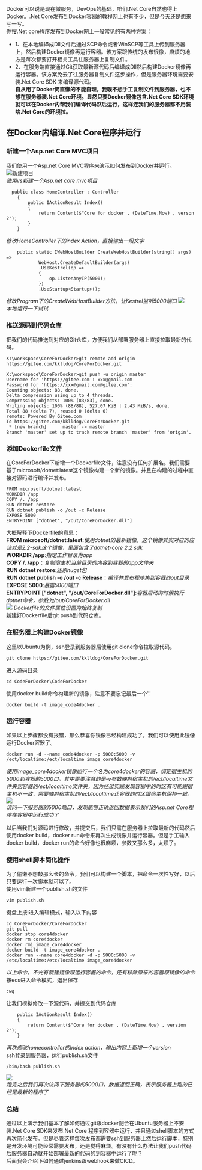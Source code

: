 Docker可以说是现在微服务，DevOps的基础，咱们.Net Core自然也得上Docker。.Net Core发布到Docker容器的教程网上也有不少，但是今天还是想来写一写。   
你搜.Net core程序发布到Docker网上一般常见的有两种方案：
* 1、在本地编译成Dll文件后通过SCP命令或者WinSCP等工具上传到服务器上，然后构建Docker镜像再运行容器。该方案跟传统的发布很像，麻烦的地方是每次都要打开相关工具往服务器上复制文件。
* 2、在服务端直接通过Git获取最新源代码后编译成Dll然后构建Docker镜像再运行容器。该方案免去了往服务器复制文件这步操作，但是服务器环境需要安装.Net Core SDK 来编译源代码。   
**自从用了Docker简直懒的不能自理，我既不想手工复制文件到服务器，也不想在服务器装.Net Core环境。显然只要Docker镜像包含.Net Core SDK环境就可以在Docker内帮我们编译代码然后运行，这样连我们的服务器都不用装啥.Net Core的环境拉。**   
## 在Docker内编译.Net Core程序并运行
### 新建一个Asp.net Core MVC项目   
我们使用一个Asp.net Core MVC程序来演示如何发布到Docker并运行。
![新建项目](http://images.cnblogs.com/cnblogs_com/kklldog/1401672/o_20190219.jpg)   
*使用vs新建一个Asp.net core mvc项目*
```
  public class HomeController : Controller
    {
        public IActionResult Index()
        {
            return Content($"Core for docker , {DateTime.Now} , verson 2");
        }
    }
```
*修改HomeController下的index Action，直接输出一段文字*   
```
    public static IWebHostBuilder CreateWebHostBuilder(string[] args) =>
            WebHost.CreateDefaultBuilder(args)
            .UseKestrel(op =>
            {
                op.ListenAnyIP(5000);
            })
            .UseStartup<Startup>();
```
*修改Program下的CreateWebHostBuilder方法，让Kestrel监听5000端口*
![](http://images.cnblogs.com/cnblogs_com/kklldog/1401672/o_201902192.jpg)   
*本地运行一下试试*   
### 推送源码到代码仓库   
把我们的代码推送到对应的Git仓库，方便我们从部署服务器上直接拉取最新的代码。
```
X:\workspace\CoreForDocker>git remote add origin https://gitee.com/kklldog/CoreForDocker.git

X:\workspace\CoreForDocker>git push -u origin master
Username for 'https://gitee.com': xxx@gmail.com
Password for 'https://xxx@gmail.com@gitee.com':
Counting objects: 88, done.
Delta compression using up to 4 threads.
Compressing objects: 100% (83/83), done.
Writing objects: 100% (88/88), 527.07 KiB | 2.43 MiB/s, done.
Total 88 (delta 7), reused 0 (delta 0)
remote: Powered By Gitee.com
To https://gitee.com/kklldog/CoreForDocker.git
 * [new branch]      master -> master
Branch 'master' set up to track remote branch 'master' from 'origin'.
```
### 添加Dockerfile文件   
在CoreForDocker下新增一个Dockerfile文件，注意没有任何扩展名。我们需要基于microsoft/dotnet:latest这个镜像构建一个新的镜像。并且在构建的过程中直接对源码进行编译并发布。
```
FROM microsoft/dotnet:latest
WORKDIR /app
COPY /. /app
RUN dotnet restore
RUN dotnet publish -o /out -c Release
EXPOSE 5000
ENTRYPOINT ["dotnet", "/out/CoreForDocker.dll"]
```
大概解释下Dockerfile的意思：   
**FROM microsoft/dotnet:latest**:*使用dotnet的最新镜像，这个镜像其实对应的应该就是2.2-sdk这个镜像，里面包含了dotnet-core 2.2 sdk*   
**WORKDIR /app**:*指定工作目录为app*   
**COPY /. /app**：*复制宿主机当前目录的内容到容器的app文件夹*   
**RUN dotnet restore**:*还原nuget包*   
**RUN dotnet publish -o /out -c Release**：*编译并发布程序集到容器的out目录*   
**EXPOSE 5000**:*暴露5000端口*   
**ENTRYPOINT ["dotnet", "/out/CoreForDocker.dll"]**:*容器启动的时候执行dotnet命令，参数为/out/CoreForDocker.dll*   
![](http://images.cnblogs.com/cnblogs_com/kklldog/1401672/o_201902196.jpg)
*Dockerfile的文件属性设置为始终复制*   
新建好Dockerfile后git push到代码仓库。   
### 在服务器上构建Docker镜像   
这里以Ubuntu为例，ssh登录到服务器后使用git clone命令拉取源代码。
```
git clone https://gitee.com/kklldog/CoreForDocker.git
```
进入源码目录
```
cd CodeForDocker\CodeForDocker
```
使用docker build命令构建新的镜像，注意不要忘记最后一个'.'
```
docker build -t image_code4docker .
```
### 运行容器  
如果以上步骤都没有报错，那么恭喜你镜像已经构建成功了，我们可以使用此镜像运行Docker容器了。
```
docker run -d --name code4docker -p 5000:5000 -v /ect/localtime:/ect/localtime image_core4docker
```
*使用image_core4docker镜像运行一个名为core4docker的容器，绑定宿主机的5000到容器的5000口。其中需要注意的是-v参数映射宿主机的/ect/localtime文件夹到容器的/ect/localtime文件夹，因为经过实践发现容器中的时区有可能跟宿主机不一致，需要映射宿主机的/ect/localtime让容器的时区跟宿主机保持一致。*  
![](http://images.cnblogs.com/cnblogs_com/kklldog/1401672/o_20190219160556.png)   
*访问一下服务器的5000端口，发现能够正确返回数据表示我们的Asp.net Core程序在容器中运行成功了*  
   
以后当我们对源码进行修改，并提交后，我们只需在服务器上拉取最新的代码然后使用docker build，docker run命令来再次生成镜像并运行容器。但是手工输入docker build，docker run的命令好像也很麻烦，参数又那么多，太烦了。
### 使用shell脚本简化操作   
为了偷懒不想敲那么长的命令，我们可以构建一个脚本，把命令一次性写好，以后只要运行一次脚本就可以了。   
使用vim新建一个publish.sh的文件
```
vim publish.sh
```
键盘上按i进入编辑模式，输入以下内容
```
cd CoreForDocker/CoreForDocker
git pull
docker stop core4docker
docker rm core4docker
docker rmi image_core4docker
docker build -t image_core4docker .
docker run --name core4docker -d -p 5000:5000 -v /etc/localtime:/etc/localtime image_core4docker

```
*以上命令，不光有新建镜像跟运行容器的命令，还有移除原来的容器跟镜像的命令*   
按ecs进入命令模式，退出保存
```
:wq
```
让我们模拟修改一下源代码，并提交到代码仓库
```
    public IActionResult Index()
    {
        return Content($"Core for docker , {DateTime.Now} , version 2");
    }
```
*再次修改homecontroller的index action，输出内容上新增一个version*   
ssh登录到服务器，运行publish.sh文件
```
/bin/bash publish.sh
```
![](http://images.cnblogs.com/cnblogs_com/kklldog/1401672/o_TIM%E5%9B%BE%E7%89%8720190219162655.png)   
*跑完之后我们再次访问下服务器的5000口，数据返回正确，表示服务器上跑的已经是最新的程序了*
### 总结
通过以上演示我们基本了解如何通过git跟docker配合在Ubuntu服务器上不安装.Net Core SDK来发布.Net Core 程序到容器中运行，并且通过shell脚本的方式再次简化发布。但是尽管这样每次发布都需要ssh到服务器上然后运行脚本，特别是开发环境可能经常需要发布，还是觉得麻烦。有没有什么办法让我们push代码后服务器自动就开始部署最新的代码的到容器中运行了呢？   
后面我会介绍下如何通过jenkins跟webhook来做CICD。
